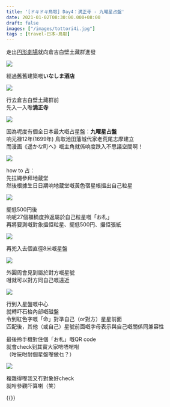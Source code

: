 ```yaml
---
title: '[ドキドキ鳥取] Day4：満正寺 - 九曜星占盤'
date: 2021-01-02T08:30:00.000+08:00
draft: false
images: ["/images/tottori4i.jpg"]
tags : [travel-日本-鳥取]
---
```


走出[円形劇場](https://hidie.net/tottori4h/)就向倉吉白壁土藏群進發  

![](/images/tottori4i1.jpg)

經過舊舊建築嘅**いなしま酒店**  

![](/images/tottori4i2.jpg)

行去倉吉白壁土藏群前  
先入一入嚟**満正寺**  

![](/images/tottori4i.jpg)

因為呢度有個全日本最大嘅占星盤：**九曜星占盤**  
响元禄12年(1699年) 鳥取池田藩城代家老荒尾志摩建立  
而漫画《遥かな町へ》嘅主角就係响度跌入不思議空間啊！  

![](/images/tottori4i3.jpg)

how to 占：  
先拉繩參拜地蔵堂  
然後根據生日日期响地蔵堂嘅黃色宿星帳搵出自己粒星  

![](/images/tottori4i4.jpg)

擺低500円後  
响呢27個櫃桶度拎返屬於自己粒星嘅「お札」  
再將要測嘅對象搵佢粒星、擺低500円、攞佢張紙    

![](/images/tottori4i5.jpg)

再兜入去個直徑8米嘅星盤   

![](/images/tottori4i6.jpg)

外圓周會見到屬於對方嘅星號  
咁就可以對方同自己嘅遠近  

![](/images/tottori4i7.jpg)

行到入星盤嘅中心  
就轉吓石枱內部嘅磁盤  
令到紅色字嘅「命」對準自己（or對方）星星前面  
匹配後，其他（或自己）星號前面嘅字母表示與自己嘅關係同兼容性  
  
最後拎手機對住個「お札」嘅QR code  
就會check到其實大家啱唔啱咁  
（咁玩咁耐個星盤嚟做乜？）  

![](/images/tottori4i8.jpg)

複雜得嚟我又冇對象好check  
就咁參觀吓算喇（笑）
    
  
{{<tottori>}}  
